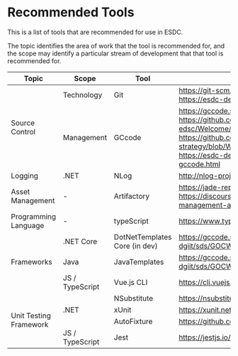 # Recommended Tools

This is a list of tools that are recommended for use in ESDC. 

The topic identifies the area of work that the tool is recommended for, 
and the scope may identify a particular stream of development that that tool is recommended for.

<table>
  <thead>
    <tr>
      <th>Topic</th>
      <th>Scope</th>
      <th>Tool</th>
      <th>References</th>
    </tr>
  </thead>
  <tbody>
    <tr>
      <td rowspan=2>Source Control</td>
      <td>Technology</td>
      <td>Git</td>
      <td><a href="https://git-scm.com/" rel="nofollow">https://git-scm.com/</a><br />
        <a href="https://esdc-devcop.github.io/strategy/guides/tfvc-to-git.html" rel="nofollow">https://esdc-devcop.github.io/strategy/guides/tfvc-to-git.html</a></td>
    </tr>
    <tr>
      <td>Management</td>
      <td>GCcode</td>
      <td><a href="https://gccode.ssc-spc.gc.ca/iitb-dgiit/" rel="nofollow">https://gccode.ssc-spc.gc.ca/iitb-dgiit/</a><br/>
        <a href="https://github.com/esdc-edsc/Welcome/blob/master/Recommendations/GCcode.md" rel="nofollow">https://github.com/esdc-edsc/Welcome/blob/master/Recommendations/GCcode.md</a><br/>
        <a href="https://github.com/gcdevops/strategie-devops-strategy/blob/WorkInProgress/Content/OfficalGCCodeSupport.md">https://github.com/gcdevops/strategie-devops-strategy/blob/WorkInProgress/Content/OfficalGCCodeSupport.md</a><br />
        <a href="https://esdc-devcop.github.io/strategy/guides/tfs-to-gccode.html" rel="nofollow">https://esdc-devcop.github.io/strategy/guides/tfs-to-gccode.html</a></td>
    </tr>
    <tr>
      <td>Logging</td>
      <td>.NET</td>
      <td>NLog</td>
      <td><a href="http://nlog-project.org/" rel="nofollow">http://nlog-project.org/</a></td>
    </tr>
    <tr>
      <td>Asset Management</td>
      <td>-</td>
      <td>Artifactory</td>
      <td><a href="https://jade-repos.intra.dev/artifactory/webapp/#/home" rel="nofollow">https://jade-repos.intra.dev/artifactory/webapp/#/home</a><br/>
        <a href="https://discourse.devx.team/t/artifactory-as-an-asset-management-and-vulnerability-management-process/89" rel="nofollow">https://discourse.devx.team/t/artifactory-as-an-asset-management-and-vulnerability-management-process/89</a></td>
    </tr>
    <tr>
      <td>Programming Language</td>
      <td>-</td>
      <td>typeScript</td>
      <td><a href="https://www.typescriptlang.org/" rel="nofollow">https://www.typescriptlang.org/</a></td>
    </tr>
    <tr>
      <td rowspan=3>Frameworks</td>
      <td>.NET Core</td>
      <td>DotNetTemplates Core (in dev)</td>
      <td><a href="https://gccode.ssc-spc.gc.ca/iitb-dgiit/sds/GOCWebTemplates/DotNetTemplates" rel="nofollow">https://gccode.ssc-spc.gc.ca/iitb-dgiit/sds/GOCWebTemplates/DotNetTemplates</a></td>
    </tr>
    <tr>
      <td>Java</td>
      <td>JavaTemplates</td>
      <td><a href="https://gccode.ssc-spc.gc.ca/iitb-dgiit/sds/GOCWebTemplates/JavaTemplates" rel="nofollow">https://gccode.ssc-spc.gc.ca/iitb-dgiit/sds/GOCWebTemplates/JavaTemplates</a></td>
    </tr>
    <tr>
      <td>JS / TypeScript</td>
      <td>Vue.js CLI</td>
      <td><a href="https://cli.vuejs.org/" rel="nofollow">https://cli.vuejs.org/</a></td>
    </tr>
    <tr>
      <td rowspan=4>Unit Testing Framework</td>
      <td rowspan=3>.NET</td>
      <td>NSubstitute</td>
      <td><a href="https://nsubstitute.github.io/" rel="nofollow">https://nsubstitute.github.io/</a></td>
    </tr>
    <tr>
      <td>xUnit</td>
      <td><a href="https://xunit.net/" rel="nofollow">https://xunit.net/</a></td>
    </tr>
    <tr>
      <td>AutoFixture</td>
      <td><a href="https://github.com/AutoFixture/AutoFixture" rel="nofollow">https://github.com/AutoFixture/AutoFixture</a></td>
    </tr>
    <tr>
      <td>JS / TypeScript</td>
      <td>Jest</td>
      <td><a href="https://jestjs.io/" rel="nofollow">https://jestjs.io/</a></td>
    </tr>
  </tbody>
</table>
